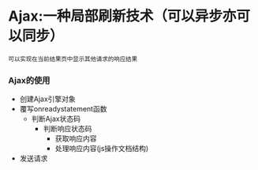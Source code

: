 # Ajax:一种局部刷新技术（可以异步亦可以同步）
    可以实现在当前结果页中显示其他请求的响应结果
    
### Ajax的使用

- 创建Ajax引擎对象
- 覆写onreadystatement函数
   - 判断Ajax状态码
      - 判断响应状态码
         - 获取响应内容
         - 处理响应内容(js操作文档结构)
- 发送请求
